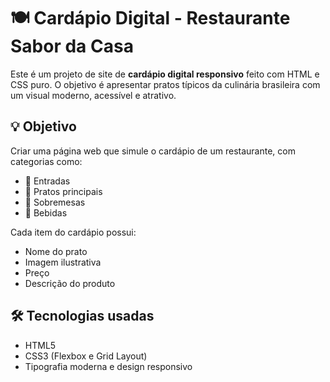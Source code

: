 # 🍽️ Cardápio Digital - Restaurante Sabor da Casa

Este é um projeto de site de **cardápio digital responsivo** feito com HTML e CSS puro. O objetivo é apresentar pratos típicos da culinária brasileira com um visual moderno, acessível e atrativo.

## 💡 Objetivo

Criar uma página web que simule o cardápio de um restaurante, com categorias como:
- 🥗 Entradas
- 🍛 Pratos principais
- 🍰 Sobremesas
- 🥤 Bebidas

Cada item do cardápio possui:
- Nome do prato
- Imagem ilustrativa
- Preço
- Descrição do produto

## 🛠️ Tecnologias usadas

- HTML5
- CSS3 (Flexbox e Grid Layout)
- Tipografia moderna e design responsivo
